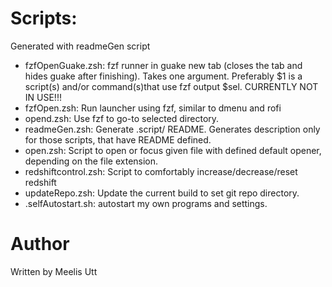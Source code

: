 # Scripts:

Generated with readmeGen script

* fzfOpenGuake.zsh: fzf runner in guake new tab (closes the tab and hides guake after finishing). Takes one argument. Preferably $1 is a script(s) and/or command(s)that use fzf output $sel. CURRENTLY NOT IN USE!!!
* fzfOpen.zsh: Run launcher using fzf, similar to dmenu and rofi
* opend.zsh: Use fzf to go-to selected directory.
* readmeGen.zsh: Generate .script/ README. Generates description only for those scripts, that have README defined.
* open.zsh: Script to open or focus given file with defined default opener, depending on the file extension.
* redshiftcontrol.zsh: Script to comfortably increase/decrease/reset redshift
* updateRepo.zsh: Update the current build to set git repo directory.
* .selfAutostart.sh: autostart my own programs and settings.

# Author

Written by
Meelis Utt
